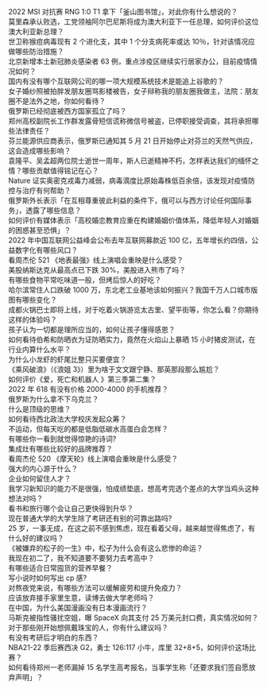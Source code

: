 2022 MSI 对抗赛 RNG 1:0 T1 拿下「釜山图书馆」，对此你有什么想说的？  
莫里森承认败选，工党领袖阿尔巴尼斯将成为澳大利亚下一任总理，如何评价这位澳大利亚新总理？  
世卫称猴痘病毒现有 2 个进化支，其中 1 个分支病死率或达 10％，针对该情况应做哪些防治措施？  
北京新增本土新冠肺炎感染者 63 例，重点涉疫区继续实行居家办公，目前疫情情况如何？  
国内有没有哪个互联网公司的哪一项大规模系统技术是能追上谷歌的？  
女子婚纱照被拍胖发朋友圈骂影楼被告，女子辩称我的朋友圈我做主，法院：朋友圈不是法外之地，你如何看待？  
俄罗斯已经彻底被西方国家孤立了吗？  
郑州高校副院长工作群发露骨短信谎称微信号被盗，已停职接受调查，其将承担哪些法律责任？  
芬兰能源供应商表示，俄罗斯已通知其 5 月 21 日开始停止对芬兰的天然气供应，这会造成哪些影响？  
袁隆平、吴孟超两位院士逝世一周年，斯人已逝精神不朽，怎样表达我们的缅怀之情？哪些贡献值得铭记在心？  
Nature 证实奥密克戎毒力减弱，病毒滴度比原始毒株低百余倍，该发现对疫情防控与治疗有何帮助？  
俄罗斯外长表示「在互相尊重彼此利益的条件下，俄可以与西方讨论任何国际事务」，透露了哪些信息？  
如何评价有媒体表示「高校婚恋教育应重在构建婚姻价值体系，降低年轻人对婚姻的困惑甚至恐惧」？  
2022 年中国互联网公益峰会公布去年互联网募款近 100 亿，五年增长约四倍，公益数字化有哪些风口？  
看周杰伦 521 《地表最强》线上演唱会重映是什么感受？  
美股纳斯达克从最高点已下跌 30%，美股进入熊市了吗？  
有哪些食物平常吃味道一般，但烤后惊人的好吃？  
哈尔滨常住人口跌破 1000 万，东北老工业基地该如何振兴？我国千万人口城市版图有哪些变化？  
成都火锅巴士即将上线，对于吃着火锅游览太古里、望平街等，你怎么看？你期待这样的体验吗？  
孩子认为一切都是理所应当的，如何让孩子懂得感恩？  
如何看待伯希和防晒衣为证防晒实力，竟然在火焰山上暴晒 15 小时猪皮测试，在行业内算什么水平？  
为什么小龙虾的虾尾比整只买要便宜？  
《乘风破浪》（《浪姐 3》）里为啥于文文跟宁静、那英那段那么尴尬？  
如何评价《爱，死亡和机器人 》第三季第二集？  
2022 年 618 有没有价格 2000-4000 的手机推荐？  
俄罗斯为什么拿不下乌克兰？  
什么是顶级的思维？  
如何看待西北政法大学校庆发起众筹？  
不运动，但每天吃的都是低脂低碳水高蛋白会怎样？  
有哪些你一看到就觉得惊艳的诗词?  
集成灶有哪些比较好的品牌推荐？  
看周杰伦 520 《摩天轮》线上演唱会重映是什么感受？  
强大的内心源于什么？  
企业如何留住人才？  
我学习新知识的能力不是很强，怕成绩垫底，想高考完选个差点的大学当鸡头这种想法对吗？  
看书和旅行哪个会让自己更快得到升华？  
现在普通大学的大学生除了考研还有别的可靠出路吗?  
25 岁，一事无成，在这之前不感到焦虑，现在看着父母，越来越觉得焦虑了，有什么好的建议吗？  
《被嫌弃的松子的一生》中，松子为什么会有这么悲惨的命运？  
我现在初二了，我不知道要不要努力去考高中？  
有哪些适合日常囤货的营养早餐？  
写小说时如何写出 cp 感?  
对熬夜党来说，有哪些方法可以缓解疲劳和提升免疫力？  
应该放弃接手家里生意，读博去做大学老师吗？  
在中国，为什么美国漫画没有日本漫画流行？  
马斯克被指性骚扰空姐，曝 SpaceX 向其支付 25 万美元封口费，真实情况如何？  
对于那些刚开始想佩戴珠宝的人，你有什么建议吗？  
有没有考研后才明白的东西？  
NBA21-22 季后赛西决 G2，勇士 126:117 小牛，库里 32+8+5，如何评价这场比赛？  
如何看待郑州一老师漏掉 15 名学生高考报名，当事学生称「还要求我们签自愿放弃声明」？  
